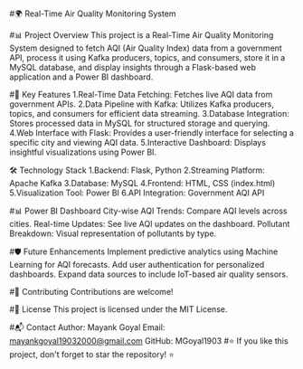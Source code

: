 #🌍 Real-Time Air Quality Monitoring System

#📊 Project Overview
This project is a Real-Time Air Quality Monitoring System designed to fetch AQI (Air Quality Index) data from a government API, process it using Kafka producers, topics, and consumers, store it in a MySQL database, and display insights through a Flask-based web application and a Power BI dashboard.

#🚀 Key Features
  1.Real-Time Data Fetching: Fetches live AQI data from government APIs.
  2.Data Pipeline with Kafka: Utilizes Kafka producers, topics, and consumers for efficient data streaming.
  3.Database Integration: Stores processed data in MySQL for structured storage and querying.
  4.Web Interface with Flask: Provides a user-friendly interface for selecting a specific city and viewing AQI data.
  5.Interactive Dashboard: Displays insightful visualizations using Power BI.
  
🛠️ Technology Stack
  1.Backend: Flask, Python
  2.Streaming Platform: Apache Kafka
  3.Database: MySQL
  4.Frontend: HTML, CSS (index.html)
  5.Visualization Tool: Power BI
  6.API Integration: Government AQI API
  
#📊 Power BI Dashboard
  City-wise AQI Trends: Compare AQI levels across cities.
  Real-time Updates: See live AQI updates on the dashboard.
  Pollutant Breakdown: Visual representation of pollutants by type.
  
#🛡️ Future Enhancements
  Implement predictive analytics using Machine Learning for AQI forecasts.
  Add user authentication for personalized dashboards.
  Expand data sources to include IoT-based air quality sensors.
  
#🤝 Contributing
Contributions are welcome!

#📄 License
This project is licensed under the MIT License.

#📬 Contact
Author: Mayank Goyal
Email: mayankgoyal19032000@gmail.com
GitHub: MGoyal1903
#⭐ If you like this project, don't forget to star the repository! ⭐
